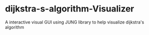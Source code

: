 # dijkstra-s-algorithm-Visualizer
A interactive visual GUI using JUNG library to help visualize dijkstra's algorithm 
